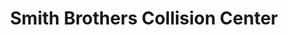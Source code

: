 ---
title: "Smith Brothers Collision Center"
url: /klamath-falls/smith-brothers-collision-center/
shop: Autowerkstatt
---